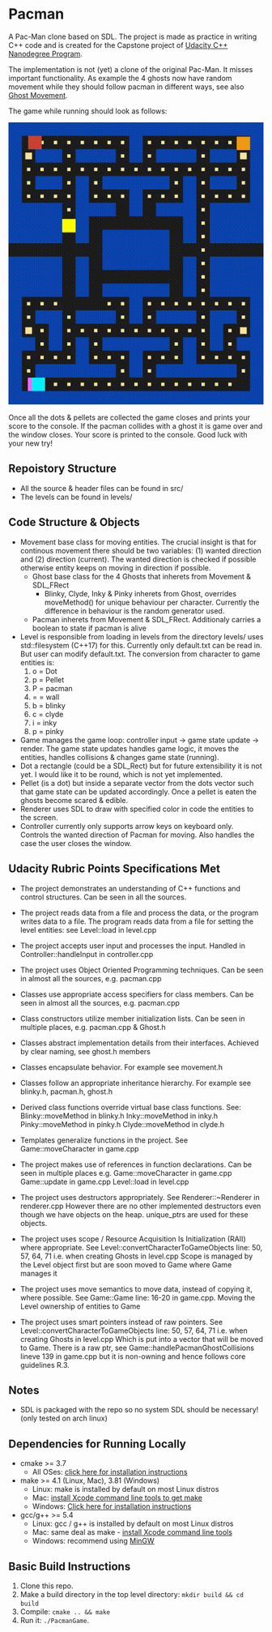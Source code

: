# Pacman

A Pac-Man clone based on SDL.
The project is made as practice in writing C++ code and is created for the 
Capstone project of [Udacity C++ Nanodegree Program](https://www.udacity.com/course/c-plus-plus-nanodegree--nd213). 

The implementation is not (yet) a clone of the original Pac-Man. It misses important functionality.
As example the 4 ghosts now have random movement while they should follow pacman in different ways,
see also [Ghost Movement](https://en.wikipedia.org/wiki/Ghosts_(Pac-Man)).

The game while running should look as follows:

<img src="pacman.gif"/>

Once all the dots & pellets are collected the game closes and prints your score to the console.
If the pacman collides with a ghost it is game over and the window closes. Your score is printed to
the console. Good luck with your new try!

## Repoistory Structure
* All the source & header files can be found in src/
* The levels can be found in levels/

## Code Structure & Objects
* Movement base class for moving entities. The crucial insight is that for continous movement there
  should be two variables: (1) wanted direction and (2) direction (current). The wanted direction is
  checked if possible otherwise entity keeps on moving in direction if possible.
  * Ghost base class for the 4 Ghosts  that inherets from Movement & SDL_FRect
    * Blinky, Clyde, Inky & Pinky inherets from Ghost, overrides moveMethod() for unique behaviour 
      per character. Currently the difference in behaviour is the random generator used.
  * Pacman inherets from Movement & SDL_FRect. Additionaly carries a boolean to state if pacman is
    alive
* Level is responsible from loading in levels from the directory levels/ uses std::filesystem
  (C++17) for this. Currently only default.txt can be read in. But user can modify default.txt.
  The conversion from character to game entities is: 
  1. o = Dot
  2. p = Pellet
  3. P = pacman
  4. = = wall
  5. b = blinky
  6. c = clyde
  7. i = inky
  8. p = pinky
* Game manages the game loop: controller input -> game state update -> render.
  The game state updates handles game logic, it moves the entities, handles collisions & changes
  game state (running).
* Dot a rectangle (could be a SDL_Rect) but for future extensibility it is not yet. I would like it
  to be round, which is not yet implemented.
* Pellet (is a dot) but inside a separate vector from the dots vector such that game state can be updated accordingly.
  Once a pellet is eaten the ghosts become scared & edible.
* Renderer  uses SDL to draw with specified color in code the entities to the screen.
* Controller currently only supports arrow keys on keyboard only. Controls the wanted direction of
  Pacman for moving. Also handles the case the user closes the window.

## Udacity Rubric Points Specifications Met
* The project demonstrates an understanding of C++ functions and control structures.
  Can be seen in all the sources.
* The project reads data from a file and process the data, or the program writes data to a file.
  The program reads data from a file for setting the level entities: see Level::load in level.cpp
* The project accepts user input and processes the input.
  Handled in Controller::handleInput in controller.cpp

* The project uses Object Oriented Programming techniques.
  Can be seen in almost all the sources, e.g. pacman.cpp
* Classes use appropriate access specifiers for class members.
  Can be seen in almost all the sources, e.g. pacman.cpp
* Class constructors utilize member initialization lists.
  Can be seen in multiple places, e.g. pacman.cpp & Ghost.h
* Classes abstract implementation details from their interfaces.
  Achieved by clear naming, see ghost.h members
* Classes encapsulate behavior.
  For example see movement.h
* Classes follow an appropriate inheritance hierarchy.
  For example see blinky.h, pacman.h, ghost.h
* Derived class functions override virtual base class functions.
  See:
  Blinky::moveMethod in blinky.h
  Inky::moveMethod in inky.h
  Pinky::moveMethod in pinky.h
  Clyde::moveMethod in clyde.h
* Templates generalize functions in the project.
  See Game::moveCharacter in game.cpp

* The project makes use of references in function declarations.
  Can be seen in multiple places e.g. 
  Game::moveCharacter in game.cpp
  Game::update in game.cpp
  Level::load in level.cpp
* The project uses destructors appropriately.
  See Renderer::~Renderer in renderer.cpp 
  However there are no other implemented destructors even though we have objects on the heap. 
  unique_ptrs are used for these objects.
* The project uses scope / Resource Acquisition Is Initialization (RAII) where appropriate.
  See Level::convertCharacterToGameObjects line: 50, 57, 64, 71 i.e. when creating Ghosts in level.cpp
  Scope is managed by the Level object first but are soon moved to Game where Game manages it
* The project uses move semantics to move data, instead of copying it, where possible.
  See Game::Game line: 16-20 in game.cpp. Moving the Level ownership of entities to Game
* The project uses smart pointers instead of raw pointers.
  See Level::convertCharacterToGameObjects line: 50, 57, 64, 71 i.e. when creating Ghosts in level.cpp
  Which is put into a vector that will be moved to Game.
  There is a raw ptr, see Game::handlePacmanGhostCollisions lineve 139 in game.cpp but it is
  non-owning and hence follows core guidelines R.3.


## Notes
* SDL is packaged with the repo so no system SDL should be necessary! (only tested on arch linux)

## Dependencies for Running Locally
* cmake >= 3.7
  * All OSes: [click here for installation instructions](https://cmake.org/install/)
* make >= 4.1 (Linux, Mac), 3.81 (Windows)
  * Linux: make is installed by default on most Linux distros
  * Mac: [install Xcode command line tools to get make](https://developer.apple.com/xcode/features/)
  * Windows: [Click here for installation instructions](http://gnuwin32.sourceforge.net/packages/make.htm)
* gcc/g++ >= 5.4
  * Linux: gcc / g++ is installed by default on most Linux distros
  * Mac: same deal as make - [install Xcode command line tools](https://developer.apple.com/xcode/features/)
  * Windows: recommend using [MinGW](http://www.mingw.org/)

## Basic Build Instructions

1. Clone this repo.
2. Make a build directory in the top level directory: `mkdir build && cd build`
3. Compile: `cmake .. && make`
4. Run it: `./PacmanGame`.
